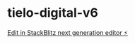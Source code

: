 # tielo-digital-v6

[Edit in StackBlitz next generation editor ⚡️](https://stackblitz.com/~/github.com/timtielo/tielo-digital-v6)